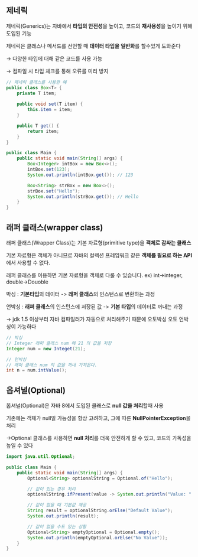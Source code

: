## 제네릭

제네릭(Generics)는 자바에서 **타입의 안전성**을 높이고, 코드의 **재사용성**을 높이기 위해 도입된 기능

제네릭은 클래스나 메서드를 선언할 때 **데이터 타입을 일반화**를 할수있게 도와준다

→ 다양한 타입에 대해 같은 코드를 사용 가능

→ 컴파일 시 타입 체크를 통해 오류를 미리 방지

```java
// 제네릭 클래스를 사용한 예
public class Box<T> {
    private T item;
    
    public void set(T item) {
        this.item = item;
    }

    public T get() {
        return item;
    }
}

public class Main {
    public static void main(String[] args) {
        Box<Integer> intBox = new Box<>();
        intBox.set(123);
        System.out.println(intBox.get()); // 123

        Box<String> strBox = new Box<>();
        strBox.set("Hello");
        System.out.println(strBox.get()); // Hello
    }
}

```

## 래퍼 클래스(wrapper class)

래퍼 클래스(Wrapper Class)는 기본 자료형(primitive type)을 **객체로 감싸는 클래스**

기본 자료형은 객체가 아니므로 자바의 컬렉션 프레임워크 같은 **객체를 필요로 하는 API**에서 사용할 수 없다.

래퍼 클래스를 이용하면 기본 자료형을 객체로 다룰 수 있습니다. ex)  int→integer, double→Douoble

박싱 : **기본타입**의 데이터 -> **래퍼 클래스**의 인스턴스로 변환하는 과정

언박싱 : **래퍼 클래스**의 인스턴스에 저장된 값 -> **기본 타입**의 데이터로 꺼내는 과정

→ jdk 1.5 이상부터 자바 컴파일러가 자동으로 처리해주기 때문에 오토박싱 오토 언박싱이 가능하다

```java
// 박싱
// Integer 래퍼 클래스 num 에 21 의 값을 저장
Integer num = new Integet(21);

// 언박싱
// 래퍼 클래스 num 의 값을 꺼내 가져온다.
int n = num.intValue();
```

## 옵셔널(Optional)

옵셔널(Optional)은 자바 8에서 도입된 클래스로 **null 값을 처리**할때 사용

기존에는 객체가 null일 가능성을 항상 고려하고, 그에 따른 **NullPointerException**을 처리

→Optional 클래스를 사용하면 **null 처리**를 더욱 안전하게 할 수 있고, 코드의 가독성을 높일 수 있다

```java
import java.util.Optional;

public class Main {
    public static void main(String[] args) {
        Optional<String> optionalString = Optional.of("Hello");

        // 값이 있는 경우 처리
        optionalString.ifPresent(value -> System.out.println("Value: " + value));

        // 값이 없을 때 기본값 제공
        String result = optionalString.orElse("Default Value");
        System.out.println(result);

        // 값이 없을 수도 있는 상황
        Optional<String> emptyOptional = Optional.empty();
        System.out.println(emptyOptional.orElse("No Value"));
    }
}
```